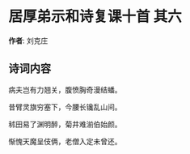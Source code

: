 # 居厚弟示和诗复课十首  其六

**作者**: 刘克庄

## 诗词内容

病夫岂有力翘关，腹愤胸奇漫结蟠。

昔臂灵旗穷塞下，今腰长镵乱山间。

秫田易了渊明醉，菊井难湔伯始颜。

惭愧天魔呈伎俩，老僧入定未曾还。

